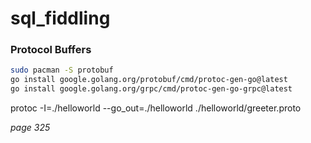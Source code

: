 # sql_fiddling

### Protocol Buffers

```bash
sudo pacman -S protobuf
go install google.golang.org/protobuf/cmd/protoc-gen-go@latest
go install google.golang.org/grpc/cmd/protoc-gen-go-grpc@latest
```

protoc -I=./helloworld --go_out=./helloworld ./helloworld/greeter.proto

*page 325*
